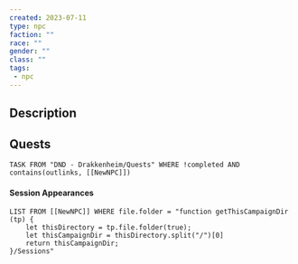 ```yaml
---
created: 2023-07-11
type: npc
faction: ""
race: ""
gender: ""
class: ""
tags:
 - npc
---
```

## Description

## Quests
```dataview
TASK FROM "DND - Drakkenheim/Quests" WHERE !completed AND contains(outlinks, [[NewNPC]]) 
```

#### Session Appearances
```dataview
LIST FROM [[NewNPC]] WHERE file.folder = "function getThisCampaignDir (tp) {
    let thisDirectory = tp.file.folder(true);
    let thisCampaignDir = thisDirectory.split("/")[0]
    return thisCampaignDir;
}/Sessions"
```